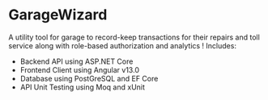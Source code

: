 # GarageWizard
A utility tool for garage to record-keep transactions for their repairs and toll service along with role-based authorization and analytics !
Includes:
- Backend API using ASP.NET Core
- Frontend Client using Angular v13.0
- Database using PostGreSQL and EF Core
- API Unit Testing using Moq and xUnit

